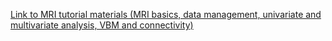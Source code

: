 [Link to MRI tutorial materials (MRI basics, data management, univariate and multivariate analysis, VBM and connectivity)](https://drive.switch.ch/index.php/s/OsNWFebnmE8u6jn)
